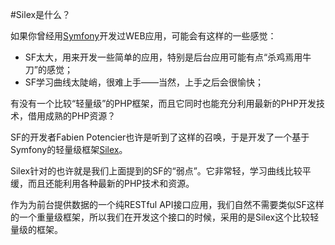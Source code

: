 #Silex是什么？

如果你曾经用[Symfony](http://symfony.com/)开发过WEB应用，可能会有这样的一些感觉：

* SF太大，用来开发一些简单的应用，特别是后台应用可能有点“杀鸡焉用牛刀”的感觉；
* SF学习曲线太陡峭，很难上手——当然，上手之后会很愉快；

有没有一个比较“轻量级”的PHP框架，而且它同时也能充分利用最新的PHP开发技术，借用成熟的PHP资源？

SF的开发者Fabien Potencier也许是听到了这样的召唤，于是开发了一个基于Symfony的轻量级框架[Silex](http://silex.sensiolabs.org/)。

Silex针对的也许就是我们上面提到的SF的“弱点”。它非常轻，学习曲线比较平缓，而且还能利用各种最新的PHP技术和资源。

作为为前台提供数据的一个纯RESTful API接口应用，我们自然不需要类似SF这样的一个重量级框架，所以我们在开发这个接口的时候，采用的是Silex这个比较轻量级的框架。